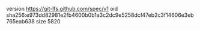 version https://git-lfs.github.com/spec/v1
oid sha256:e973dd82981e2fb4600b0b1a3c2dc9e5258dcf47eb2c3f14606e3eb765eab638
size 5820
